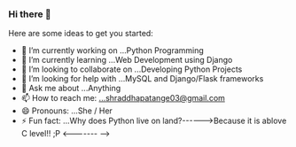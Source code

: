 ### Hi there 👋


Here are some ideas to get you started:

- 🔭 I’m currently working on ...Python Programming
- 🌱 I’m currently learning ...Web Development using Django
- 👯 I’m looking to collaborate on ...Developing Python Projects
- 🤔 I’m looking for help with ...MySQL and Django/Flask frameworks
- 💬 Ask me about ...Anything
- 📫 How to reach me: ...shraddhapatange03@gmail.com
- 😄 Pronouns: ...She / Her
- ⚡ Fun fact: ...Why does Python live on land?------>Because it is ablove C level!! ;P <-------
-->
